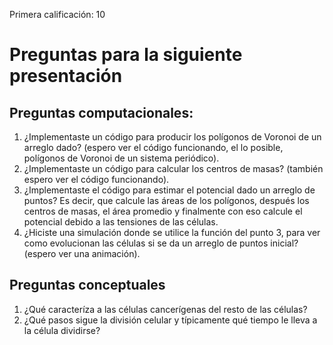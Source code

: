 Primera calificación: 10

# Preguntas para la siguiente presentación

## Preguntas computacionales: 

1. ¿Implementaste un código para producir los polígonos de Voronoi de un arreglo dado?  (espero ver el código funcionando, el lo posible, polígonos de Voronoi de un sistema periódico).
2. ¿Implementaste un código para calcular los centros de masas? (también espero ver el código funcionando).
3. ¿Implementaste el código para estimar el potencial dado un arreglo de puntos? Es decir, que calcule las áreas de los polígonos, después los centros de masas, el área promedio y finalmente con eso calcule el potencial debido a las tensiones de las células. 
4. ¿Hiciste una simulación donde se utilice la función del punto 3, para ver como evolucionan las células si se da un arreglo de puntos inicial? (espero ver una animación).

## Preguntas conceptuales

1. ¿Qué caracteríza a las células cancerígenas del resto de las células?
2. ¿Qué pasos sigue la división celular y típicamente qué tiempo le lleva a la célula dividirse?
